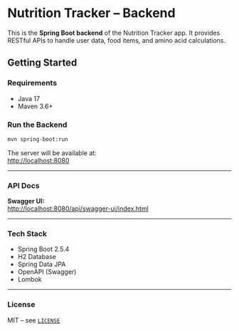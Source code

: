 # Nutrition Tracker – Backend

This is the **Spring Boot backend** of the Nutrition Tracker app. It provides RESTful APIs to handle user data, food items, and amino acid calculations.

## Getting Started

### Requirements

- Java 17
- Maven 3.6+

### Run the Backend

```sh
mvn spring-boot:run
```

The server will be available at:  
[http://localhost:8080](http://localhost:8080)

---

### API Docs

**Swagger UI:**  
[http://localhost:8080/api/swagger-ui/index.html](http://localhost:8080/api/swagger-ui/index.html)

---

### Tech Stack

- Spring Boot 2.5.4  
- H2 Database  
- Spring Data JPA  
- OpenAPI (Swagger)  
- Lombok

---

### License

MIT – see [`LICENSE`](../LICENSE)